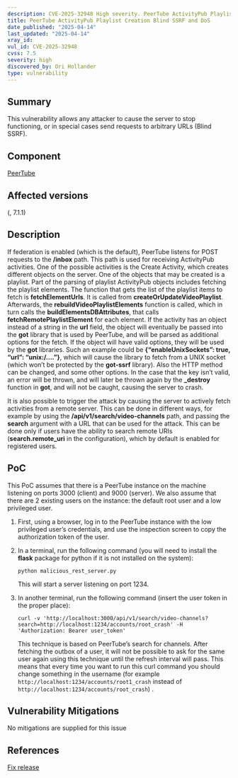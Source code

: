 ```yaml
---
description: CVE-2025-32948 High severity. PeerTube ActivityPub Playlist Creation Blind SSRF and DoS
title: PeerTube ActivityPub Playlist Creation Blind SSRF and DoS
date_published: "2025-04-14"
last_updated: "2025-04-14"
xray_id:
vul_id: CVE-2025-32948
cvss: 7.5
severity: high
discovered_by: Ori Hollander
type: vulnerability
---
```

## Summary
This vulnerability allows any attacker to cause the server to stop functioning, or in special cases send requests to arbitrary URLs (Blind SSRF).

## Component

[PeerTube](https://github.com/Chocobozzz/PeerTube)



## Affected versions

(, 7.1.1)



## Description

If federation is enabled (which is the default), PeerTube listens for POST requests to the **/inbox** path. This path is used for receiving ActivityPub activities. One of the possible activities is the Create Activity, which creates different objects on the server. One of the objects that may be created is a playlist. Part of the parsing of playlist ActivityPub objects includes fetching the playlist elements. The function that gets the list of the playlist items to fetch is **fetchElementUrls**. It is called from **createOrUpdateVideoPlaylist**. Afterwards, the **rebuildVideoPlaylistElements** function is called, which in turn calls the **buildElementsDBAttributes**, that calls **fetchRemotePlaylistElement** for each element. If the activity has an object instead of a string in the **url** field, the object will eventually be passed into the **got** library that is used by PeerTube, and will be parsed as additional options for the fetch. If the object will have valid options, they will be used by the **got** libraries. Such an example could be **{“enableUnixSockets”: true, “url”: “unix:/….”}**, which will cause the library to fetch from a UNIX socket (which won’t be protected by the **got-ssrf** library). Also the HTTP method can be changed, and some other options. In the case that the key isn’t valid, an error will be thrown, and will later be thrown again by the **_destroy** function in **got**, and will not be caught, causing the server to crash.

It is also possible to trigger the attack by causing the server to actively fetch activities from a remote server. This can be done in different ways, for example by using the **/api/v1/search/video-channels** path, and passing the **search** argument with a URL that can be used for the attack. This can be done only if users have the ability to search remote URIs (**search.remote_uri** in the configuration), which by default is enabled for registered users.



## PoC

This PoC assumes that there is a PeerTube instance on the machine listening on ports 3000 (client) and 9000 (server). We also assume that there are 2 existing users on the instance: the default root user and a low privileged user.



1. First, using a browser, log in to the PeerTube instance with the low privileged user’s credentials, and use the inspection screen to copy the authorization token of the user.

1. In a terminal, run the following command (you will need to install the **flask** package for python if it is not installed on the system):

   ```
   python malicious_rest_server.py
   ```

   This will start a server listening on port 1234.

1. In another terminal, run the following command (insert the user token in the proper place):

   ```
   curl -v 'http://localhost:3000/api/v1/search/video-channels?search=http://localhost:1234/accounts/root_crash' -H 'Authorization: Bearer user_token'
   ```

   This technique is based on PeerTube’s search for channels. After fetching the outbox of a user, it will not be possible to ask for the same user again using this technique until the refresh interval will pass. This means that every time you want to run this curl command you should change something in the username (for example `http://localhost:1234/accounts/root1_crash` instead of `http://localhost:1234/accounts/root_crash`) .

## Vulnerability Mitigations

No mitigations are supplied for this issue



## References

[Fix release](https://github.com/Chocobozzz/PeerTube/releases/tag/v7.1.1)
